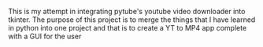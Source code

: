 This is my attempt in integrating pytube's youtube video downloader into tkinter. The purpose of this project
is to merge the things that I have learned in python into one project and that is to create a YT to MP4 app
complete with a GUI for the user